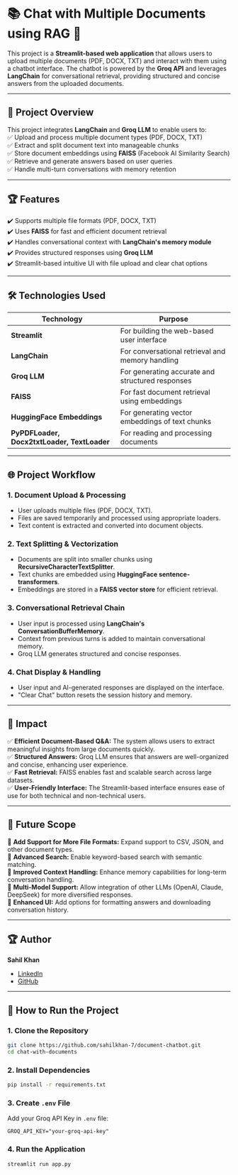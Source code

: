 # 📚 Chat with Multiple Documents using RAG 🚀  

This project is a **Streamlit-based web application** that allows users to upload multiple documents (PDF, DOCX, TXT) and interact with them using a chatbot interface. The chatbot is powered by the **Groq API** and leverages **LangChain** for conversational retrieval, providing structured and concise answers from the uploaded documents.

---

## 🚀 **Project Overview**  
This project integrates **LangChain** and **Groq LLM** to enable users to:  
✅ Upload and process multiple document types (PDF, DOCX, TXT)  
✅ Extract and split document text into manageable chunks  
✅ Store document embeddings using **FAISS** (Facebook AI Similarity Search)  
✅ Retrieve and generate answers based on user queries  
✅ Handle multi-turn conversations with memory retention  

---

## 🏆 **Features**  
✔️ Supports multiple file formats (PDF, DOCX, TXT)  
✔️ Uses **FAISS** for fast and efficient document retrieval  
✔️ Handles conversational context with **LangChain's memory module**  
✔️ Provides structured responses using **Groq LLM**  
✔️ Streamlit-based intuitive UI with file upload and clear chat options  

---

## 🛠️ **Technologies Used**  
| Technology | Purpose |
|-----------|---------|
| **Streamlit** | For building the web-based user interface |
| **LangChain** | For conversational retrieval and memory handling |
| **Groq LLM** | For generating accurate and structured responses |
| **FAISS** | For fast document retrieval using embeddings |
| **HuggingFace Embeddings** | For generating vector embeddings of text chunks |
| **PyPDFLoader, Docx2txtLoader, TextLoader** | For reading and processing documents |

---

## 🌐 **Project Workflow**  

### 1. **Document Upload & Processing**  
- User uploads multiple files (PDF, DOCX, TXT).  
- Files are saved temporarily and processed using appropriate loaders.  
- Text content is extracted and converted into document objects.  

### 2. **Text Splitting & Vectorization**  
- Documents are split into smaller chunks using **RecursiveCharacterTextSplitter**.  
- Text chunks are embedded using **HuggingFace sentence-transformers**.  
- Embeddings are stored in a **FAISS vector store** for efficient retrieval.  

### 3. **Conversational Retrieval Chain**  
- User input is processed using **LangChain's ConversationBufferMemory**.  
- Context from previous turns is added to maintain conversational memory.  
- Groq LLM generates structured and concise responses.  

### 4. **Chat Display & Handling**  
- User input and AI-generated responses are displayed on the interface.  
- "Clear Chat" button resets the session history and memory.  

---

## 🎯 **Impact**  
✅ **Efficient Document-Based Q&A:** The system allows users to extract meaningful insights from large documents quickly.  
✅ **Structured Answers:** Groq LLM ensures that answers are well-organized and concise, enhancing user experience.  
✅ **Fast Retrieval:** FAISS enables fast and scalable search across large datasets.  
✅ **User-Friendly Interface:** The Streamlit-based interface ensures ease of use for both technical and non-technical users.  

---

## 🔮 **Future Scope**  
🚀 **Add Support for More File Formats:** Expand support to CSV, JSON, and other document types.  
🚀 **Advanced Search:** Enable keyword-based search with semantic matching.  
🚀 **Improved Context Handling:** Enhance memory capabilities for long-term conversation handling.  
🚀 **Multi-Model Support:** Allow integration of other LLMs (OpenAI, Claude, DeepSeek) for more diversified responses.  
🚀 **Enhanced UI:** Add options for formatting answers and downloading conversation history.  

---

## 🏆 **Author**  
**Sahil Khan**  
- [LinkedIn](https://linkedin.com/in/sahilkhan7)  
- [GitHub](https://github.com/sahilkhan-7)  

---

## 🏁 **How to Run the Project**  

### **1. Clone the Repository**  
```bash
git clone https://github.com/sahilkhan-7/document-chatbot.git
cd chat-with-documents
```

### **2. Install Dependencies**  
```bash
pip install -r requirements.txt
```

### **3. Create `.env` File**  
Add your Groq API Key in `.env` file:  
```
GROQ_API_KEY="your-groq-api-key"
```

### **4. Run the Application**  
```bash
streamlit run app.py
```